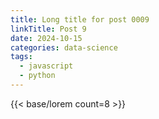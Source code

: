 ```yaml
---
title: Long title for post 0009
linkTitle: Post 9
date: 2024-10-15
categories: data-science
tags:
  - javascript
  - python
---
```

{{< base/lorem count=8 >}}
